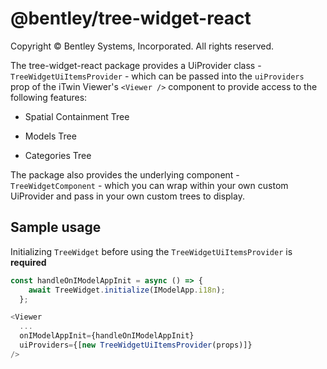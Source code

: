 # @bentley/tree-widget-react

Copyright © Bentley Systems, Incorporated. All rights reserved.

The tree-widget-react package provides a UiProvider class - `TreeWidgetUiItemsProvider` - which can be passed into the `uiProviders` prop of the iTwin Viewer's `<Viewer />` component to provide access to the following features:

- Spatial Containment Tree

- Models Tree

- Categories Tree

The package also provides the underlying component - `TreeWidgetComponent` - which you can wrap within your own custom UiProvider and pass in your own custom trees to display.

## Sample usage

Initializing `TreeWidget` before using the `TreeWidgetUiItemsProvider` is **required**

```ts
const handleOnIModelAppInit = async () => {
    await TreeWidget.initialize(IModelApp.i18n);
  };

<Viewer
  ...
  onIModelAppInit={handleOnIModelAppInit}
  uiProviders={[new TreeWidgetUiItemsProvider(props)]}
/>
```
